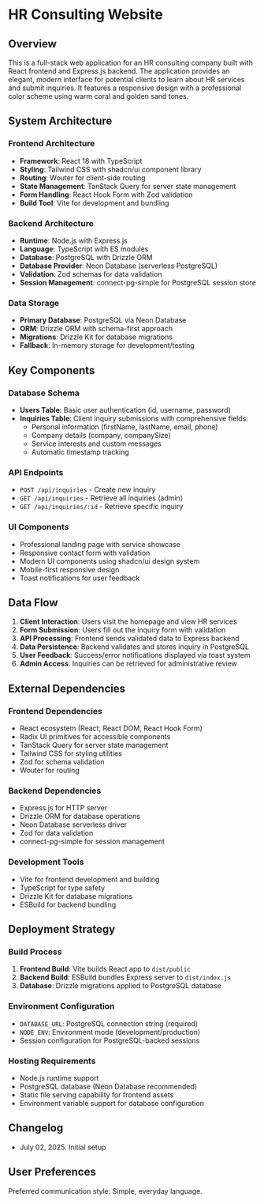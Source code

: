 # HR Consulting Website

## Overview

This is a full-stack web application for an HR consulting company built with React frontend and Express.js backend. The application provides an elegant, modern interface for potential clients to learn about HR services and submit inquiries. It features a responsive design with a professional color scheme using warm coral and golden sand tones.

## System Architecture

### Frontend Architecture
- **Framework**: React 18 with TypeScript
- **Styling**: Tailwind CSS with shadcn/ui component library
- **Routing**: Wouter for client-side routing
- **State Management**: TanStack Query for server state management
- **Form Handling**: React Hook Form with Zod validation
- **Build Tool**: Vite for development and bundling

### Backend Architecture
- **Runtime**: Node.js with Express.js
- **Language**: TypeScript with ES modules
- **Database**: PostgreSQL with Drizzle ORM
- **Database Provider**: Neon Database (serverless PostgreSQL)
- **Validation**: Zod schemas for data validation
- **Session Management**: connect-pg-simple for PostgreSQL session store

### Data Storage
- **Primary Database**: PostgreSQL via Neon Database
- **ORM**: Drizzle ORM with schema-first approach
- **Migrations**: Drizzle Kit for database migrations
- **Fallback**: In-memory storage for development/testing

## Key Components

### Database Schema
- **Users Table**: Basic user authentication (id, username, password)
- **Inquiries Table**: Client inquiry submissions with comprehensive fields:
  - Personal information (firstName, lastName, email, phone)
  - Company details (company, companySize)
  - Service interests and custom messages
  - Automatic timestamp tracking

### API Endpoints
- `POST /api/inquiries` - Create new inquiry
- `GET /api/inquiries` - Retrieve all inquiries (admin)
- `GET /api/inquiries/:id` - Retrieve specific inquiry

### UI Components
- Professional landing page with service showcase
- Responsive contact form with validation
- Modern UI components using shadcn/ui design system
- Mobile-first responsive design
- Toast notifications for user feedback

## Data Flow

1. **Client Interaction**: Users visit the homepage and view HR services
2. **Form Submission**: Users fill out the inquiry form with validation
3. **API Processing**: Frontend sends validated data to Express backend
4. **Data Persistence**: Backend validates and stores inquiry in PostgreSQL
5. **User Feedback**: Success/error notifications displayed via toast system
6. **Admin Access**: Inquiries can be retrieved for administrative review

## External Dependencies

### Frontend Dependencies
- React ecosystem (React, React DOM, React Hook Form)
- Radix UI primitives for accessible components
- TanStack Query for server state management
- Tailwind CSS for styling utilities
- Zod for schema validation
- Wouter for routing

### Backend Dependencies
- Express.js for HTTP server
- Drizzle ORM for database operations
- Neon Database serverless driver
- Zod for data validation
- connect-pg-simple for session management

### Development Tools
- Vite for frontend development and building
- TypeScript for type safety
- Drizzle Kit for database migrations
- ESBuild for backend bundling

## Deployment Strategy

### Build Process
1. **Frontend Build**: Vite builds React app to `dist/public`
2. **Backend Build**: ESBuild bundles Express server to `dist/index.js`
3. **Database**: Drizzle migrations applied to PostgreSQL database

### Environment Configuration
- `DATABASE_URL`: PostgreSQL connection string (required)
- `NODE_ENV`: Environment mode (development/production)
- Session configuration for PostgreSQL-backed sessions

### Hosting Requirements
- Node.js runtime support
- PostgreSQL database (Neon Database recommended)
- Static file serving capability for frontend assets
- Environment variable support for database configuration

## Changelog
- July 02, 2025. Initial setup

## User Preferences

Preferred communication style: Simple, everyday language.
